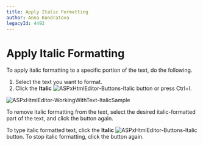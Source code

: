 ```yaml
---
title: Apply Italic Formatting
author: Anna Kondratova
legacyId: 4492
---
```

# Apply Italic Formatting
To apply italic formatting to a specific portion of the text, do the following.
1. Select the text you want to format.
2. Click the **Italic** ![ASPxHtmlEditor-Buttons-Italic](../../../images/img7401.png) button or press Ctrl+I.

![ASPxHtmlEditor-WorkingWithText-ItalicSample](../../../images/img7411.png)

To remove italic formatting from the text, select the desired italic-formatted part of the text, and click the button again.

To type italic formatted text, click the **Italic** ![ASPxHtmlEditor-Buttons-Italic](../../../images/img7401.png) button. To stop italic formatting, click the button again.